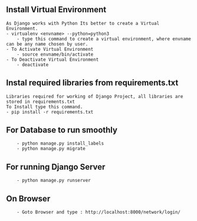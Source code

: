 ## Install Virtual Environment
```
As Django works with Python Its better to create a Virtual Environment.
- virtualenv <envname> --python=python3
    - type this command to create a virtual environment, where envname can be any name chosen by user.
- To Activate Virtual Environment
    - source envname/bin/activate
- To Deactivate Virtual Environment
    - deactivate
```

## Instal required libraries from requirements.txt
```
Libraries required for working of Django Project, all libraries are stored in requirements.txt 
To Install type this command.
- pip install -r requirements.txt    
```
## For Database to run smoothly
```
    - python manage.py install_labels
    - python manage.py migrate
```

## For running Django Server
```
    - python manage.py runserver
```

## On Browser
```
    - Goto Browser and type : http://localhost:8000/network/login/
```